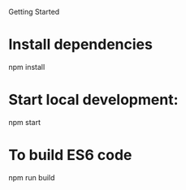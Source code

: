 
Getting Started
# Install dependencies
npm install

# Start local development:
npm start

# To build ES6 code
npm run build
